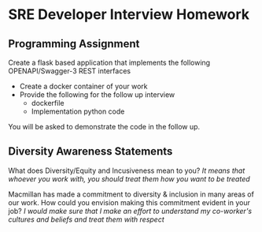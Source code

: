 # SRE Developer Interview Homework


## Programming Assignment

Create a flask based application that implements the following OPENAPI/Swagger-3 REST interfaces

* Create a docker container of your work
* Provide the following for the follow up interview
  * dockerfile
  * Implementation python code

You will be asked to demonstrate the code in the follow up.

## Diversity Awareness Statements

What does Diversity/Equity and Incusiveness mean to you?
  _It means that whoever you work with, you should treat them how you want to be treated_


Macmillan has made a commitment to diversity & inclusion in many areas of our work. How could you envision making this commitment evident in your job?
  _I would make sure that I make an effort to understand my co-worker's cultures and beliefs and treat them with respect_